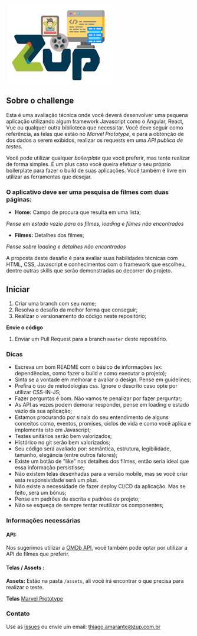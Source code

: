 ![github-small](logo_zup-movie.png)

## Sobre o challenge

Esta é uma avaliação técnica onde você deverá desenvolver uma pequena aplicação utilizando algum framework Javascript como o Angular, React, Vue ou qualquer outra biblioteca que necessitar. Você deve seguir como referência, as telas que estão no _Marvel Prototype_, e para a obtenção de dos dados a serem exibidos, realizar os requests em uma _API publica de testes_.

Você pode utilizar qualquer _boilerplate_ que você preferir, mas tente realizar de forma simples. É um plus caso você queira efetuar o seu próprio boilerplate para fazer o build de suas aplicações. Você também é livre em utilizar as ferramentas que desejar.

### O aplicativo deve ser uma pesquisa de filmes com duas páginas:

* **Home:** Campo de procura que resulta em uma lista;

_Pense em estado vazio para os filmes, loading e filmes não encontrados_

* **Filmes:** Detalhes dos filmes;

_Pense sobre loading e detalhes não encontrados_

A proposta deste desafio é para avaliar suas habilidades técnicas com HTML, CSS, Javascript e conhecimentos com o framework que escolheu, dentre outras skills que serão demonstradas ao decorrer do projeto.

## Iniciar

1. Criar uma branch com seu nome;
2. Resolva o desafio da melhor forma que conseguir;
3. Realizar o versionamento do código neste repositório;

**Envie o código**

1.  Enviar um Pull Request para a branch `master` deste repositório.

### Dicas

* Escreva um bom README com o básico de informações (ex: dependências, como fazer o build e como executar o projeto);
* Sinta se a vontade em melhorar e avaliar o design. Pense em guidelines;
* Prefira o uso de metodologias css. Ignore o descrito caso opte por utilizar CSS-IN-JS;
* Fazer perguntas é bom. Não vamos te penalizar por fazer perguntar;
* As API as vezes podem demorar responder, pense em loading e estado vazio da sua aplicação;
* Estamos procurando por sinais do seu entendimento de alguns conceitos como, eventos, promises, ciclos de vida e como você aplica e implementa isto em Javascript;
* Testes unitários serão bem valorizados;
* Histórico no git serão bem valorizados;
* Seu código será avaliado por: semântica, estrutura, legibilidade, tamanho, elegância (entre outros fatores);
* Existe um botão de "like" nos detalhes dos filmes, então seria ideal que essa informação persistisse;
* Não existem telas desenhadas para a versão mobile, mas se você criar esta responsividade será um plus.
* Não existe a necessidade de fazer deploy CI/CD da aplicação. Mas se feito, será um bônus;
* Pense em padrões de escrita e padrões de projeto;
* Não se esqueça de sempre tentar reutilizar os componentes;

### Informações necessárias

#### API:

Nos sugerimos utilizar a [OMDb API](http://www.omdbapi.com/), você também pode optar por utilizar a API de filmes que preferir.

#### Telas / Assets :

**Assets:** Estão na pasta `/assets`, ali você irá encontrar o que precisa para realizar o teste.

**Telas** [Marvel Prototype](https://marvelapp.com/3cj0i64/screen/52947277)  

### Contato

Use as [issues](https://github.com/thiagoaag/leonardotdleal-frontend-challenge/issues) ou envie um email: thiago.amarante@zup.com.br
